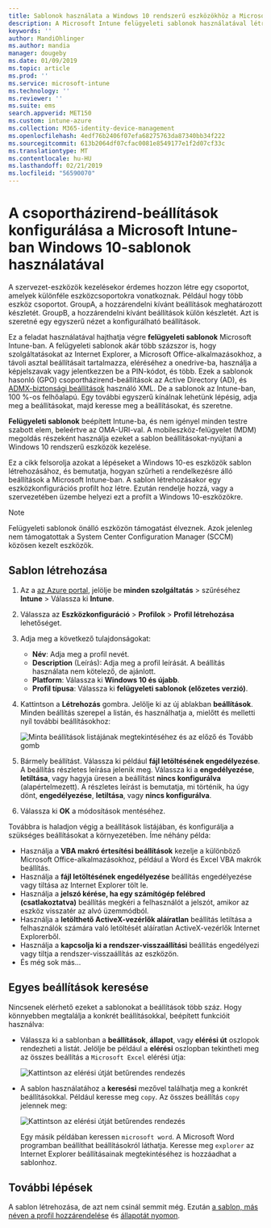```yaml
---
title: Sablonok használata a Windows 10 rendszerű eszközökhöz a Microsoft Intune – Azure |} A Microsoft Docs
description: A Microsoft Intune felügyeleti sablonok használatával létre csoportokat a Windows 10 rendszerű eszközök beállításait. Eszközkonfigurációs profil található ezek a beállítások segítségével szabályozhatja az Office-alkalmazásokhoz, biztonságos, Internet Explorer szolgáltatásai, ki férhet hozzá a onedrive vállalati verzió, távoli asztali szolgáltatások használata, engedélyezze az automatikus lejátszás, beállítása energiagazdálkodási beállításokat, HTTP-nyomtatás, másik felhasználó használja bejelentkezési beállítások, és a vezérlő az eseménynapló méretét.
keywords: ''
author: MandiOhlinger
ms.author: mandia
manager: dougeby
ms.date: 01/09/2019
ms.topic: article
ms.prod: ''
ms.service: microsoft-intune
ms.technology: ''
ms.reviewer: ''
ms.suite: ems
search.appverid: MET150
ms.custom: intune-azure
ms.collection: M365-identity-device-management
ms.openlocfilehash: 4edf76b2406f07efa68275763da87340bb34f222
ms.sourcegitcommit: 613b2064df07cfac0081e8549177e1f2d07cf33c
ms.translationtype: MT
ms.contentlocale: hu-HU
ms.lasthandoff: 02/21/2019
ms.locfileid: "56590070"
---
```

# <a name="use-windows-10-templates-to-configure-group-policy-settings-in-microsoft-intune"></a>A csoportházirend-beállítások konfigurálása a Microsoft Intune-ban Windows 10-sablonok használatával

A szervezet-eszközök kezelésekor érdemes hozzon létre egy csoportot, amelyek különféle eszközcsoportokra vonatkoznak. Például hogy több eszköz csoportot. GroupA, a hozzárendelni kívánt beállítások meghatározott készletét. GroupB, a hozzárendelni kívánt beállítások külön készletét. Azt is szeretné egy egyszerű nézet a konfigurálható beállítások.

Ez a feladat használatával hajthatja végre **felügyeleti sablonok** Microsoft Intune-ban. A felügyeleti sablonok akár több százszor is, hogy szolgáltatásokat az Internet Explorer, a Microsoft Office-alkalmazásokhoz, a távoli asztal beállításait tartalmazza, eléréséhez a onedrive-ba, használja a képjelszavak vagy jelentkezzen be a PIN-kódot, és több. Ezek a sablonok hasonló (GPO) csoportházirend-beállítások az Active Directory (AD), és [ADMX-biztonsági beállítások](https://docs.microsoft.com/windows/client-management/mdm/understanding-admx-backed-policies) használó XML. De a sablonok az Intune-ban, 100 %-os felhőalapú. Egy további egyszerű kínálnak lehetünk lépésig, adja meg a beállításokat, majd keresse meg a beállításokat, és szeretne.

**Felügyeleti sablonok** beépített Intune-ba, és nem igényel minden testre szabott elem, beleértve az OMA-URI-val. A mobileszköz-felügyelet (MDM) megoldás részeként használja ezeket a sablon beállításokat-nyújtani a Windows 10 rendszerű eszközök kezelése.

Ez a cikk felsorolja azokat a lépéseket a Windows 10-es eszközök sablon létrehozásához, és bemutatja, hogyan szűrheti a rendelkezésre álló beállítások a Microsoft Intune-ban. A sablon létrehozásakor egy eszközkonfigurációs profilt hoz létre. Ezután rendelje hozzá, vagy a szervezetében üzembe helyezi ezt a profilt a Windows 10-eszközökre.

> [!NOTE]
> Felügyeleti sablonok önálló eszközön támogatást élveznek. Azok jelenleg nem támogatottak a System Center Configuration Manager (SCCM) közösen kezelt eszközök.

## <a name="create-a-template"></a>Sablon létrehozása

1. Az a [az Azure portal](https://portal.azure.com), jelölje be **minden szolgáltatás** > szűréséhez **Intune** > Válassza ki **Intune**.
2. Válassza az **Eszközkonfiguráció** > **Profilok** > **Profil létrehozása** lehetőséget.
3. Adja meg a következő tulajdonságokat:

    - **Név**: Adja meg a profil nevét.
    - **Description** (Leírás): Adja meg a profil leírását. A beállítás használata nem kötelező, de ajánlott.
    - **Platform**: Válassza ki **Windows 10 és újabb**.
    - **Profil típusa**: Válassza ki **felügyeleti sablonok (előzetes verzió)**.

4. Kattintson a **Létrehozás** gombra. Jelölje ki az új ablakban **beállítások**. Minden beállítás szerepel a listán, és használhatja a, mielőtt és melletti nyíl további beállításokhoz:

    ![Minta beállítások listájának megtekintéséhez és az előző és Tovább gomb](./media/administrative-templates-windows/sample-settings-list-next-page.png)

5. Bármely beállítást. Válassza ki például **fájl letöltésének engedélyezése**. A beállítás részletes leírása jelenik meg. Válassza ki a **engedélyezése**, **letiltása**, vagy hagyja üresen a beállítást **nincs konfigurálva** (alapértelmezett). A részletes leírást is bemutatja, mi történik, ha úgy dönt, **engedélyezése**, **letiltása**, vagy **nincs konfigurálva**.
6. Válassza ki **OK** a módosítások mentéséhez.

Továbbra is haladjon végig a beállítások listájában, és konfigurálja a szükséges beállításokat a környezetében. Íme néhány példa:

- Használja a **VBA makró értesítési beállítások** kezelje a különböző Microsoft Office-alkalmazásokhoz, például a Word és Excel VBA makrók beállítás.
- Használja a **fájl letöltésének engedélyezése** beállítás engedélyezése vagy tiltása az Internet Explorer tölt le.
- Használja a **jelszó kérése, ha egy számítógép felébred (csatlakoztatva)** beállítás megkéri a felhasználót a jelszót, amikor az eszköz visszatér az alvó üzemmódból.
- Használja a **letölthető ActiveX-vezérlők aláíratlan** beállítás letiltása a felhasználók számára való letöltését aláíratlan ActiveX-vezérlők Internet Explorerből.
- Használja a **kapcsolja ki a rendszer-visszaállítási** beállítás engedélyezi vagy tiltja a rendszer-visszaállítás az eszközön.
- És még sok más...

## <a name="find-some-settings"></a>Egyes beállítások keresése

Nincsenek elérhető ezeket a sablonokat a beállítások több száz. Hogy könnyebben megtalálja a konkrét beállításokkal, beépített funkcióit használva:

- Válassza ki a sablonban a **beállítások**, **állapot**, vagy **elérési út** oszlopok rendezheti a listát. Jelölje be például a **elérési** oszlopban tekintheti meg az összes beállítás a `Microsoft Excel` elérési útja:

  ![Kattintson az elérési útját betűrendes rendezés](./media/administrative-templates-windows/path-filter-shows-excel-options.png)

- A sablon használatához a **keresési** mezővel találhatja meg a konkrét beállításokkal. Például keresse meg `copy`. Az összes beállítás `copy` jelennek meg:

  ![Kattintson az elérési útját betűrendes rendezés](./media/administrative-templates-windows/search-copy-settings.png)

  Egy másik példában keressen `microsoft word`. A Microsoft Word programban beállíthat beállításokról láthatja. Keresse meg `explorer` az Internet Explorer beállításainak megtekintéséhez is hozzáadhat a sablonhoz.

## <a name="next-steps"></a>További lépések

A sablon létrehozása, de azt nem csinál semmit még. Ezután [a sablon, más néven a profil hozzárendelése](device-profile-assign.md) és [állapotát nyomon](device-profile-monitor.md).

